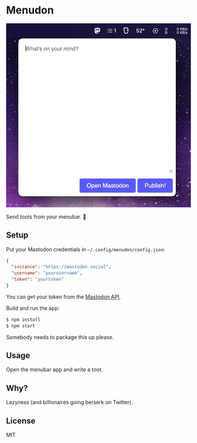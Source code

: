 # Menudon

![Screenshot](assets/screenshot.jpg)

Send toots from your menubar. 🐘

## Setup

Put your Mastodon credentials in `~/.config/menudon/config.json`:

```json
{
  "instance": "https://mastodon.social",
  "username": "yourusername",
  "token": "yourtoken"
}
```

You can get your token from the [Mastodon API](https://mastodon.social/settings/applications).

Build and run the app:

```bash
$ npm install
$ npm start
```

Somebody needs to package this up please.

## Usage

Open the menubar app and write a toot.

## Why?

Lazyness (and billionaires going berserk on Twitter).

## License

MIT
